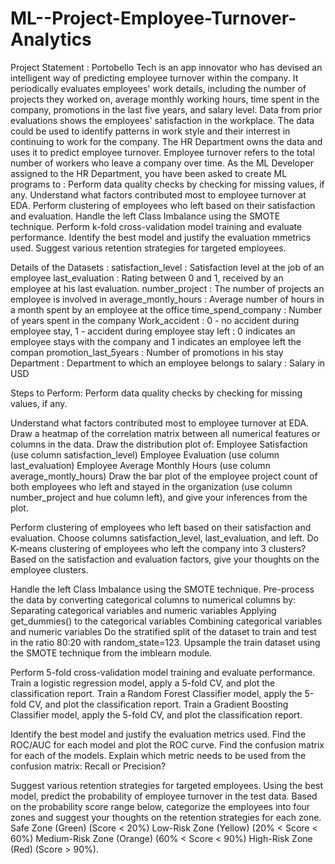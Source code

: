 # ML--Project-Employee-Turnover-Analytics
Project Statement :
Portobello Tech is an app innovator who has devised an intelligent way of predicting employee turnover within the company. It periodically evaluates employees' work details, including the number of projects they worked on, average monthly working hours, time spent in the company, promotions in the last five years, and salary level.
Data from prior evaluations shows the employees' satisfaction in the workplace. The data could be used to identify patterns in work style and their interrest in continuing to work for the company.
The HR Department owns the data and uses it to predict employee turnover. Employee turnover refers to the total number of workers who leave a company over time.
As the ML Developer assigned to the HR Department, you have been asked to create ML programs to :
Perform data quality checks by checking for missing values, if any.
Understand what factors contributed most to employee turnover at EDA.
Perform clustering of employees who left based on their satisfaction and evaluation.
Handle the left Class Imbalance using the SMOTE technique.
Perform k-fold cross-validation model training and evaluate performance.
Identify the best model and justify the evaluation mmetrics used.
Suggest various retention strategies for targeted employees.

Details of the Datasets :
satisfaction_level : Satisfaction level at the job of an employee
last_evaluation : Rating between 0 and 1, received by an employee at his last evaluation.
number_project : The number of projects an employee is involved in
average_montly_hours : Average number of hours in a month spent by an employee at the office
time_spend_company : Number of years spent in the company
Work_accident : 0 - no accident during employee stay, 1 - accident during employee stay
left : 0 indicates an employee stays with the company and 1 indicates an employee left the compan
promotion_last_5years : Number of promotions in his stay
Department : Department to which an employee belongs to
salary : Salary in USD

Steps to Perform:
Perform data quality checks by checking for missing values, if any.

Understand what factors contributed most to employee turnover at EDA.
Draw a heatmap of the correlation matrix between all numerical features or columns in the data.
Draw the distribution plot of:
Employee Satisfaction (use column satisfaction_level)
Employee Evaluation (use column last_evaluation)
Employee Average Monthly Hours (use column average_montly_hours)
Draw the bar plot of the employee project count of both employees who left and stayed in the organization (use column number_project and hue column left), and give your inferences from the plot.

Perform clustering of employees who left based on their satisfaction and evaluation.
Choose columns satisfaction_level, last_evaluation, and left.
Do K-means clustering of employees who left the company into 3 clusters?
Based on the satisfaction and evaluation factors, give your thoughts on the employee clusters.

Handle the left Class Imbalance using the SMOTE technique.
Pre-process the data by converting categorical columns to numerical columns by:
Separating categorical variables and numeric variables
Applying get_dummies() to the categorical variables
Combining categorical variables and numeric variables
Do the stratified split of the dataset to train and test in the ratio 80:20 with random_state=123.
Upsample the train dataset using the SMOTE technique from the imblearn module.

Perform 5-fold cross-validation model training and evaluate performance.
Train a logistic regression model, apply a 5-fold CV, and plot the classification report.
Train a Random Forest Classifier model, apply the 5-fold CV, and plot the classification report.
Train a Gradient Boosting Classifier model, apply the 5-fold CV, and plot the classification report.

Identify the best model and justify the evaluation metrics used.
Find the ROC/AUC for each model and plot the ROC curve.
Find the confusion matrix for each of the models.
Explain which metric needs to be used from the confusion matrix: Recall or Precision?

Suggest various retention strategies for targeted employees.
Using the best model, predict the probability of employee turnover in the test data.
Based on the probability score range below, categorize the employees into four zones and suggest your thoughts on the retention strategies for each zone.
Safe Zone (Green) (Score < 20%)
Low-Risk Zone (Yellow) (20% < Score < 60%)
Medium-Risk Zone (Orange) (60% < Score < 90%)
High-Risk Zone (Red) (Score > 90%).

